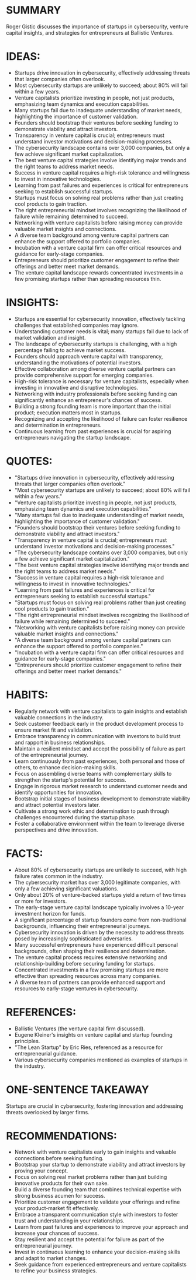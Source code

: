 # SUMMARY
Roger Gistic discusses the importance of startups in cybersecurity, venture capital insights, and strategies for entrepreneurs at Ballistic Ventures.

# IDEAS:
- Startups drive innovation in cybersecurity, effectively addressing threats that larger companies often overlook.
- Most cybersecurity startups are unlikely to succeed; about 80% will fail within a few years.
- Venture capitalists prioritize investing in people, not just products, emphasizing team dynamics and execution capabilities.
- Many startups fail due to inadequate understanding of market needs, highlighting the importance of customer validation.
- Founders should bootstrap their ventures before seeking funding to demonstrate viability and attract investors.
- Transparency in venture capital is crucial; entrepreneurs must understand investor motivations and decision-making processes.
- The cybersecurity landscape contains over 3,000 companies, but only a few achieve significant market capitalization.
- The best venture capital strategies involve identifying major trends and the right teams to address market needs.
- Success in venture capital requires a high-risk tolerance and willingness to invest in innovative technologies.
- Learning from past failures and experiences is critical for entrepreneurs seeking to establish successful startups.
- Startups must focus on solving real problems rather than just creating cool products to gain traction.
- The right entrepreneurial mindset involves recognizing the likelihood of failure while remaining determined to succeed.
- Networking with venture capitalists before raising money can provide valuable market insights and connections.
- A diverse team background among venture capital partners can enhance the support offered to portfolio companies.
- Incubation with a venture capital firm can offer critical resources and guidance for early-stage companies.
- Entrepreneurs should prioritize customer engagement to refine their offerings and better meet market demands.
- The venture capital landscape rewards concentrated investments in a few promising startups rather than spreading resources thin.

# INSIGHTS:
- Startups are essential for cybersecurity innovation, effectively tackling challenges that established companies may ignore.
- Understanding customer needs is vital; many startups fail due to lack of market validation and insight.
- The landscape of cybersecurity startups is challenging, with a high percentage failing to achieve market success.
- Founders should approach venture capital with transparency, understanding the motivations of potential investors.
- Effective collaboration among diverse venture capital partners can provide comprehensive support for emerging companies.
- High-risk tolerance is necessary for venture capitalists, especially when investing in innovative and disruptive technologies.
- Networking with industry professionals before seeking funding can significantly enhance an entrepreneur's chances of success.
- Building a strong founding team is more important than the initial product; execution matters most in startups.
- Recognizing and accepting the likelihood of failure can foster resilience and determination in entrepreneurs.
- Continuous learning from past experiences is crucial for aspiring entrepreneurs navigating the startup landscape.

# QUOTES:
- "Startups drive innovation in cybersecurity, effectively addressing threats that larger companies often overlook."
- "Most cybersecurity startups are unlikely to succeed; about 80% will fail within a few years."
- "Venture capitalists prioritize investing in people, not just products, emphasizing team dynamics and execution capabilities."
- "Many startups fail due to inadequate understanding of market needs, highlighting the importance of customer validation."
- "Founders should bootstrap their ventures before seeking funding to demonstrate viability and attract investors."
- "Transparency in venture capital is crucial; entrepreneurs must understand investor motivations and decision-making processes."
- "The cybersecurity landscape contains over 3,000 companies, but only a few achieve significant market capitalization."
- "The best venture capital strategies involve identifying major trends and the right teams to address market needs."
- "Success in venture capital requires a high-risk tolerance and willingness to invest in innovative technologies."
- "Learning from past failures and experiences is critical for entrepreneurs seeking to establish successful startups."
- "Startups must focus on solving real problems rather than just creating cool products to gain traction."
- "The right entrepreneurial mindset involves recognizing the likelihood of failure while remaining determined to succeed."
- "Networking with venture capitalists before raising money can provide valuable market insights and connections."
- "A diverse team background among venture capital partners can enhance the support offered to portfolio companies."
- "Incubation with a venture capital firm can offer critical resources and guidance for early-stage companies."
- "Entrepreneurs should prioritize customer engagement to refine their offerings and better meet market demands."

# HABITS:
- Regularly network with venture capitalists to gain insights and establish valuable connections in the industry.
- Seek customer feedback early in the product development process to ensure market fit and validation.
- Embrace transparency in communication with investors to build trust and rapport in business relationships.
- Maintain a resilient mindset and accept the possibility of failure as part of the entrepreneurial journey.
- Learn continuously from past experiences, both personal and those of others, to enhance decision-making skills.
- Focus on assembling diverse teams with complementary skills to strengthen the startup's potential for success.
- Engage in rigorous market research to understand customer needs and identify opportunities for innovation.
- Bootstrap initial stages of business development to demonstrate viability and attract potential investors later.
- Cultivate a strong work ethic and determination to push through challenges encountered during the startup phase.
- Foster a collaborative environment within the team to leverage diverse perspectives and drive innovation.

# FACTS:
- About 80% of cybersecurity startups are unlikely to succeed, with high failure rates common in the industry.
- The cybersecurity market has over 3,000 legitimate companies, with only a few achieving significant valuations.
- Only about 20% of venture-backed startups yield a return of two times or more for investors.
- The early-stage venture capital landscape typically involves a 10-year investment horizon for funds.
- A significant percentage of startup founders come from non-traditional backgrounds, influencing their entrepreneurial journeys.
- Cybersecurity innovation is driven by the necessity to address threats posed by increasingly sophisticated adversaries.
- Many successful entrepreneurs have experienced difficult personal backgrounds, often shaping their resilience and determination.
- The venture capital process requires extensive networking and relationship-building before securing funding for startups.
- Concentrated investments in a few promising startups are more effective than spreading resources across many companies.
- A diverse team of partners can provide enhanced support and resources to early-stage ventures in cybersecurity.

# REFERENCES:
- Ballistic Ventures (the venture capital firm discussed).
- Eugene Kleiner's insights on venture capital and startup founding principles.
- "The Lean Startup" by Eric Ries, referenced as a resource for entrepreneurial guidance.
- Various cybersecurity companies mentioned as examples of startups in the industry.

# ONE-SENTENCE TAKEAWAY
Startups are crucial in cybersecurity, fostering innovation and addressing threats overlooked by larger firms.

# RECOMMENDATIONS:
- Network with venture capitalists early to gain insights and valuable connections before seeking funding.
- Bootstrap your startup to demonstrate viability and attract investors by proving your concept.
- Focus on solving real market problems rather than just building innovative products for their own sake.
- Build a diverse founding team that combines technical expertise with strong business acumen for success.
- Prioritize customer engagement to validate your offerings and refine your product-market fit effectively.
- Embrace a transparent communication style with investors to foster trust and understanding in your relationships.
- Learn from past failures and experiences to improve your approach and increase your chances of success.
- Stay resilient and accept the potential for failure as part of the entrepreneurial journey.
- Invest in continuous learning to enhance your decision-making skills and adapt to market changes.
- Seek guidance from experienced entrepreneurs and venture capitalists to refine your business strategies.